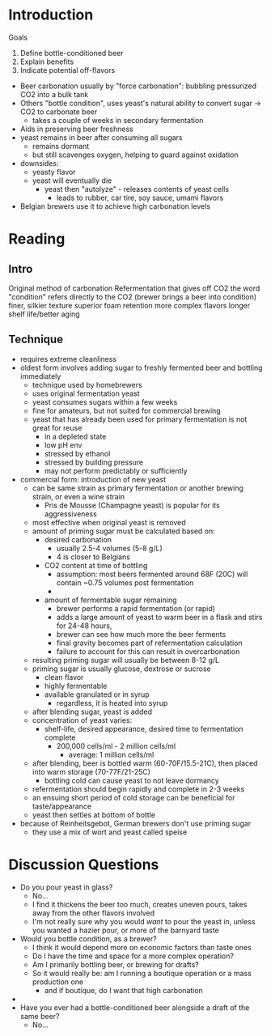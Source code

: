 # Introduction
Goals
1. Define bottle-conditioned beer
2. Explain benefits
3. Indicate potential off-flavors

* Beer carbonation usually by "force carbonation": bubbling pressurized CO2 into a bulk tank
* Others "bottle condition", uses yeast's natural ability to convert sugar -> CO2 to carbonate beer
	* takes a couple of weeks in secondary fermentation
* Aids in preserving beer freshness
* yeast remains in beer after consuming all sugars
	* remains dormant
	* but still scavenges oxygen, helping to guard against oxidation
* downsides:
	* yeasty flavor
	* yeast will eventually die
		* yeast then "autolyze" - releases contents of yeast cells
			* leads to rubber, car tire, soy sauce, umami flavors
* Belgian brewers use it to achieve high carbonation levels
# Reading
## Intro

Original method of carbonation
Refermentation that gives off CO2
the word "condition" refers directly to the CO2 (brewer brings a beer into condition)
finer, silkier texture
superior foam retention
more complex flavors
longer shelf life/better aging

## Technique

* requires extreme cleanliness
* oldest form involves adding sugar to freshly fermented beer and bottling immediately
	* technique used by homebrewers
	* uses original fermentation yeast
	* yeast consumes sugars within a few weeks
	* fine for amateurs, but not suited for commercial brewing
	* yeast that has already been used for primary fermentation is not great for reuse
		* in a depleted state
		* low pH env
		* stressed by ethanol
		* stressed by building pressure
		* may not perform predictably or sufficiently
* commercial form: introduction of new yeast
	* can be same strain as primary fermentation or another brewing strain, or even a wine strain
		* Pris de Mousse (Champagne yeast) is popular for its aggressiveness
	* most effective when original yeast is removed
	* amount of priming sugar must be calculated based on:
		* desired carbonation
			* usually 2.5-4 volumes (5-8 g/L)
			* 4 is closer to Belgians
		* CO2 content at time of bottling
			* assumption: most beers fermented around 68F (20C) will contain ~0.75 volumes post fermentation
			* 
		* amount of fermentable sugar remaining
			* brewer performs a rapid fermentation (or rapid)
			* adds a large amount of yeast to warm beer in a flask and stirs for 24-48 hours,
			* brewer can see how much more the beer ferments
			* final gravity becomes part of refermentation calculation
			* failure to account for this can result in overcarbonation
	* resulting priming sugar will usually be between 8-12 g/L
	* priming sugar is usually glucose, dextrose or sucrose
		* clean flavor
		* highly fermentable
		* available granulated or in syrup
			* regardless, it is heated into syrup
	* after blending sugar, yeast is added
	* concentration of yeast varies:
		* shelf-life, desired appearance, desired time to fermentation complete
			* 200,000 cells/ml - 2 million cells/ml
				* average: 1 million cells/ml
	* after blending, beer is bottled warm (60-70F/15.5-21C), then placed into warm storage (70-77F/21-25C)
		* bottling cold can cause yeast to not leave dormancy
	* refermentation should begin rapidly and complete in 2-3 weeks
	* an ensuing short period of cold storage can be beneficial for taste/appearance
	* yeast then settles at bottom of bottle
* because of Reinheitsgebot, German brewers don't use priming sugar
	* they use a mix of wort and yeast called speise

# Discussion Questions
* Do you pour yeast in glass?
	* No...
	* I find it thickens the beer too much, creates uneven pours, takes away from the other flavors involved
	* I'm not really sure why you would *want* to pour the yeast in, unless you wanted a hazier pour, or more of the barnyard taste
* Would you bottle condition, as a brewer?
	* I think it would depend more on economic factors than taste ones
	* Do I have the time and space for a more complex operation?
	* Am I primarily bottling beer, or brewing for drafts?
	* So it would really be: am I running a boutique operation or a mass production one
		* and if boutique, do I want that high carbonation 
* 
* Have you ever had a bottle-conditioned beer alongside a draft of the same beer?
	* No...